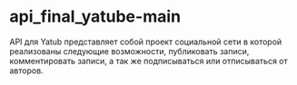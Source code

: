 # api_final_yatube-main
 API для Yatub представляет собой проект социальной сети в которой реализованы следующие возможности,  публиковать записи, комментировать записи, а так же подписываться или отписываться от авторов.
